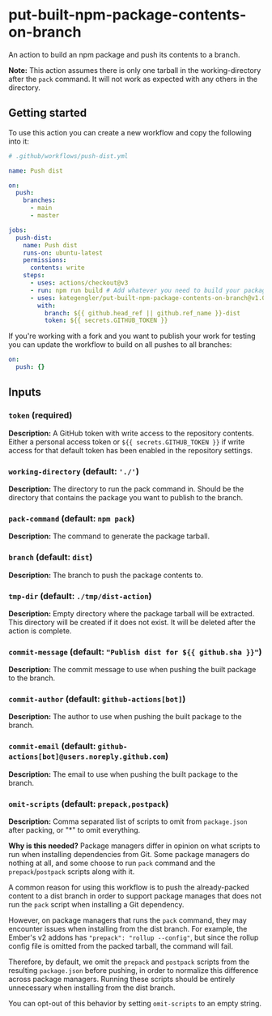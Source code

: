 # put-built-npm-package-contents-on-branch

An action to build an npm package and push its contents to a branch.

**Note:** This action assumes there is only one tarball in the working-directory
after the `pack` command. It will not work as expected with any others in the 
directory.

## Getting started 

To use this action you can create a new workflow and copy the following into it: 

```yaml
# .github/workflows/push-dist.yml

name: Push dist

on:
  push:
    branches:
      - main
      - master

jobs:
  push-dist:
    name: Push dist
    runs-on: ubuntu-latest
    permissions:
      contents: write
    steps:
      - uses: actions/checkout@v3
      - run: npm run build # Add whatever you need to build your package here
      - uses: kategengler/put-built-npm-package-contents-on-branch@v1.0.0
        with:
          branch: ${{ github.head_ref || github.ref_name }}-dist
          token: ${{ secrets.GITHUB_TOKEN }}
```

If you're working with a fork and you want to publish your work for testing you can update the workflow to build on all pushes to all branches: 

```yaml
on:
  push: {}
```

## Inputs

### `token` (required)

**Description:** A GitHub token with write access to the repository contents. 
Either a personal access token or `${{ secrets.GITHUB_TOKEN }}` if write access 
for that default token has been enabled in the repository settings.

### `working-directory` (default: `'./'`)

**Description:** The directory to run the pack command in. Should be the directory
that contains the package you want to publish to the branch.

### `pack-command` (default: `npm pack`)

**Description:** The command to generate the package tarball.

### `branch` (default: `dist`)

**Description:** The branch to push the package contents to.

### `tmp-dir` (default: `./tmp/dist-action`)

**Description:** Empty directory where the package tarball will be extracted. 
This directory will be created if it does not exist. It will be deleted after
the action is complete.

### `commit-message` (default: `"Publish dist for ${{ github.sha }}"`)

**Description:** The commit message to use when pushing the built package to the branch.

### `commit-author` (default: `github-actions[bot]`)

**Description:** The author to use when pushing the built package to the branch.

### `commit-email` (default: `github-actions[bot]@users.noreply.github.com`)

**Description:** The email to use when pushing the built package to the branch.

### `omit-scripts` (default: `prepack,postpack`)

**Description:** Comma separated list of scripts to omit from `package.json`
after packing, or "*" to omit everything.

**Why is this needed?** Package managers differ in opinion on what scripts to
run when installing dependencies from Git. Some package managers do nothing at
all, and some choose to run `pack` command and the `prepack`/`postpack` scripts
along with it.

A common reason for using this workflow is to push the already-packed content
to a dist branch in order to support package manages that does not run the
`pack` script when installing a Git dependency.

However, on package managers that runs the `pack` command, they may encounter
issues when installing from the dist branch. For example, the Ember's v2 addons
has `"prepack": "rollup --config"`, but since the rollup config file is omitted
from the packed tarball, the command will fail.

Therefore, by default, we omit the `prepack` and `postpack` scripts from the
resulting `package.json` before pushing, in order to normalize this difference
across package managers. Running these scripts should be entirely unnecessary
when installing from the dist branch.

You can opt-out of this behavior by setting `omit-scripts` to an empty string.
